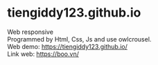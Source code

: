 # tiengiddy123.github.io
Web responsive <br>
Programmed by Html, Css, Js and use owlcrousel.<br>
Web demo: https://tiengiddy123.github.io/ <br>
Link web: https://boo.vn/
